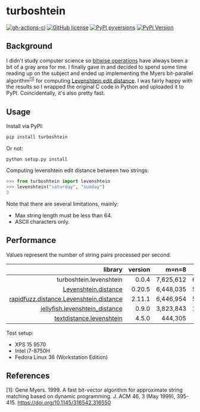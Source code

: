 # turboshtein

[![gh-actions-ci](https://img.shields.io/github/workflow/status/nathanrooy/turboshtein/ci?style=flat-square)](https://github.com/nathanrooy/turboshtein/actions?query=workflow%3Aci)
[![GitHub license](https://img.shields.io/github/license/nathanrooy/turboshtein?style=flat-square)](https://github.com/nathanrooy/turboshtein/blob/master/LICENSE)
[![PyPI pyversions](https://img.shields.io/pypi/pyversions/turboshtein.svg?style=flat-square)](https://pypi.org/pypi/turboshtein/)
[![PyPi Version](https://img.shields.io/pypi/v/turboshtein.svg?style=flat-square)](https://pypi.org/project/turboshtein)

## Background
I didn't study computer science so [bitwise operations](https://en.wikipedia.org/wiki/Bitwise_operation) have always been a bit of a gray area for me. I finally gave in and decided to spend some time reading up on the subject and ended up implementing the Myers bit-parallel algorithm<sup>[[1](https://github.com/nathanrooy/turboshtein#references)]</sup> for computing [Levenshtein edit distance](https://en.wikipedia.org/wiki/Levenshtein_distance). I was fairly happy with the results so I wrapped the original C code in Python and uploaded it to PyPI. Coincidentally, it's also pretty fast.

## Usage
Install via PyPI:

```sh
pip install turboshtein
```

Or not:
```
python setup.py install
```

Computing levenshtein edit distance between two strings:
```py
>>> from turboshtein import levenshtein
>>> levenshtein("saturday", "sunday")
3
```

Note that there are several limitations, mainly:
- Max string length must be less than 64.
- ASCII characters only.

## Performance
Values represent the number of string pairs processed per second.

|                                 library | version |     m=n=8 |    m=n=16 |    m=n=24 |    m=n=32 |    m=n=40 |    m=n=48 |    m=n=56 |
|----------------------------------------:|--------:|----------:|----------:|----------:|----------:|----------:|----------:|----------:|
|                 turboshtein.levenshtein |   0.0.4 | 7,625,612 | 6,134,367 | 5,160,757 | 4,455,692 | 3,897,966 | 3,477,885 | 3,147,237 |
| [Levenshtein.distance](https://github.com/maxbachmann/Levenshtein) |  0.20.5 | 6,448,035 | 5,335,239 | 4,556,680 | 4,034,226 | 3,550,695 | 3,211,664 | 2,910,581 |
| [rapidfuzz.distance.Levenshtein.distance](https://github.com/maxbachmann/RapidFuzz) |  2.11.1 | 6,446,954 | 5,268,454 | 4,560,213 | 4,027,110 | 3,540,574 | 3,215,206 | 2,912,386 |
| [jellyfish.levenshtein_distance](https://github.com/jamesturk/jellyfish) |   0.9.0 | 3,823,843 | 1,494,087 |   718,785 |   399,693 |   262,541 |   183,554 |   135,081 |
| [textdistance.levenshtein](https://github.com/life4/textdistance) |   4.5.0 |   444,305 |   413,950 |   411,441 |   401,539 |   395,777 |   389,462 |   385,233 |

Test setup:
- XPS 15 9570
- Intel i7-8750H
- Fedora Linux 36 (Workstation Edition)

## References
[1]: Gene Myers. 1999. A fast bit-vector algorithm for approximate string matching based on dynamic programming. J. ACM 46, 3 (May 1999), 395-415. https://doi.org/10.1145/316542.316550
